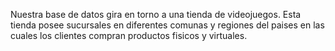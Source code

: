 Nuestra base de datos gira en torno a una tienda de videojuegos. Esta tienda posee sucursales en diferentes comunas y regiones del paises en las cuales los clientes compran productos fisicos y virtuales. 
